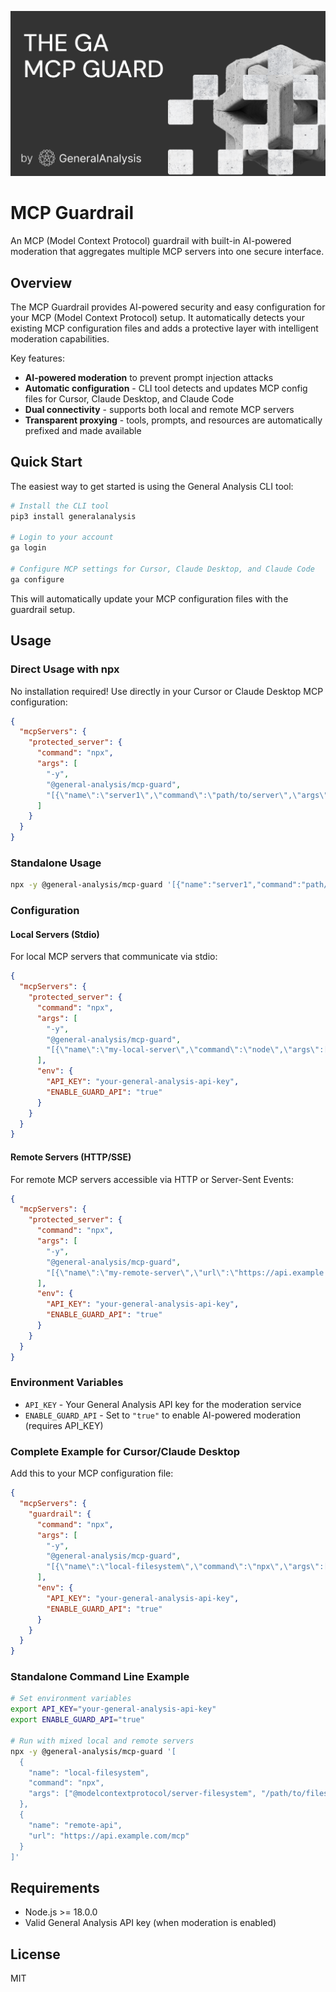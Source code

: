 ![MCP Guardrail](image.png)

# MCP Guardrail

An MCP (Model Context Protocol) guardrail with built-in AI-powered moderation that aggregates multiple MCP servers into one secure interface.

## Overview

The MCP Guardrail provides AI-powered security and easy configuration for your MCP (Model Context Protocol) setup. It automatically detects your existing MCP configuration files and adds a protective layer with intelligent moderation capabilities.

Key features:

- **AI-powered moderation** to prevent prompt injection attacks
- **Automatic configuration** - CLI tool detects and updates MCP config files for Cursor, Claude Desktop, and Claude Code
- **Dual connectivity** - supports both local and remote MCP servers
- **Transparent proxying** - tools, prompts, and resources are automatically prefixed and made available

## Quick Start

The easiest way to get started is using the General Analysis CLI tool:

```bash
# Install the CLI tool
pip3 install generalanalysis

# Login to your account
ga login

# Configure MCP settings for Cursor, Claude Desktop, and Claude Code
ga configure
```

This will automatically update your MCP configuration files with the guardrail setup.

## Usage

### Direct Usage with npx

No installation required! Use directly in your Cursor or Claude Desktop MCP configuration:

```json
{
  "mcpServers": {
    "protected_server": {
      "command": "npx",
      "args": [
        "-y",
        "@general-analysis/mcp-guard",
        "[{\"name\":\"server1\",\"command\":\"path/to/server\",\"args\":[\"arg1\"]}]"
      ]
    }
  }
}
```

### Standalone Usage

```bash
npx -y @general-analysis/mcp-guard '[{"name":"server1","command":"path/to/server","args":["arg1"]}]'
```

### Configuration

#### Local Servers (Stdio)

For local MCP servers that communicate via stdio:

```json
{
  "mcpServers": {
    "protected_server": {
      "command": "npx",
      "args": [
        "-y",
        "@general-analysis/mcp-guard",
        "[{\"name\":\"my-local-server\",\"command\":\"node\",\"args\":[\"path/to/server.js\"]}]"
      ],
      "env": {
        "API_KEY": "your-general-analysis-api-key",
        "ENABLE_GUARD_API": "true"
      }
    }
  }
}
```

#### Remote Servers (HTTP/SSE)

For remote MCP servers accessible via HTTP or Server-Sent Events:

```json
{
  "mcpServers": {
    "protected_server": {
      "command": "npx",
      "args": [
        "-y",
        "@general-analysis/mcp-guard",
        "[{\"name\":\"my-remote-server\",\"url\":\"https://api.example.com/mcp\"}]"
      ],
      "env": {
        "API_KEY": "your-general-analysis-api-key",
        "ENABLE_GUARD_API": "true"
      }
    }
  }
}
```

### Environment Variables

- `API_KEY` - Your General Analysis API key for the moderation service
- `ENABLE_GUARD_API` - Set to `"true"` to enable AI-powered moderation (requires API_KEY)

### Complete Example for Cursor/Claude Desktop

Add this to your MCP configuration file:

```json
{
  "mcpServers": {
    "guardrail": {
      "command": "npx",
      "args": [
        "-y",
        "@general-analysis/mcp-guard",
        "[{\"name\":\"local-filesystem\",\"command\":\"npx\",\"args\":[\"@modelcontextprotocol/server-filesystem\",\"/path/to/files\"]},{\"name\":\"remote-api\",\"url\":\"https://api.example.com/mcp\"}]"
      ],
      "env": {
        "API_KEY": "your-general-analysis-api-key",
        "ENABLE_GUARD_API": "true"
      }
    }
  }
}
```

### Standalone Command Line Example

```bash
# Set environment variables
export API_KEY="your-general-analysis-api-key"
export ENABLE_GUARD_API="true"

# Run with mixed local and remote servers
npx -y @general-analysis/mcp-guard '[
  {
    "name": "local-filesystem",
    "command": "npx",
    "args": ["@modelcontextprotocol/server-filesystem", "/path/to/files"]
  },
  {
    "name": "remote-api",
    "url": "https://api.example.com/mcp"
  }
]'
```


## Requirements

- Node.js >= 18.0.0
- Valid General Analysis API key (when moderation is enabled)

## License

MIT
